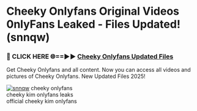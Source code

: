 # Cheeky Onlyfans Original Videos 0nlyFans Leaked - Files Updated! (snnqw)

<h3>🔴 CLICK HERE 🌐==►► <a href="https://tinyurl.com/x26r9saj" rel="nofollow">Cheeky Onlyfans Updated Files</a></h3>

Get Cheeky Onlyfans and all content. Now you can access all videos and pictures of Cheeky Onlyfans. New Updated Files 2025!

[![snnqw](https://i.imgur.com/LkgZPqh.gif)](https://tinyurl.com/x26r9saj)
cheeky onlyfans<br>
cheeky kim onlyfans leaks<br>
official cheeky kim onlyfans